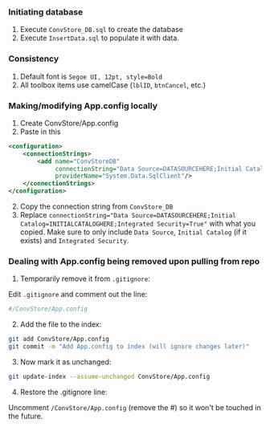 ### Initiating database
1. Execute `ConvStore_DB.sql` to create the database
2. Execute `InsertData.sql` to populate it with data.

### Consistency
1. Default font is `Segoe UI, 12pt, style=Bold`
2. All toolbox items use camelCase (`lblID`, `btnCancel`, etc.)

### Making/modifying App.config locally
1. Create ConvStore/App.config
2. Paste in this
```xml
<configuration>
	<connectionStrings>
		<add name="ConvStoreDB"
			 connectionString="Data Source=DATASOURCEHERE;Initial Catalog=INITIALCATALOGHERE;Integrated Security=True"
			 providerName="System.Data.SqlClient"/>
	</connectionStrings>
</configuration>
```
2. Copy the connection string from `ConvStore_DB`
3. Replace `connectionString="Data Source=DATASOURCEHERE;Initial Catalog=INITIALCATALOGHERE;Integrated Security=True"` with what you copied. Make sure to only include `Data Source`, `Initial Catalog` (if it exists) and `Integrated Security`.

### Dealing with App.config being removed upon pulling from repo
1. Temporarily remove it from `.gitignore`:

Edit `.gitignore` and comment out the line:
```bash
#/ConvStore/App.config
```
2. Add the file to the index:
```bash
git add ConvStore/App.config
git commit -m "Add App.config to index (will ignore changes later)"
```
3. Now mark it as unchanged:
```bash
git update-index --assume-unchanged ConvStore/App.config
```
4. Restore the .gitignore line:

Uncomment `/ConvStore/App.config` (remove the #) so it won't be touched in the future.